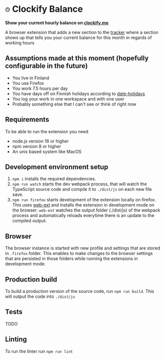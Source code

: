 # ![Icon](./dist/icon16.png) Clockify Balance

**Show your current hourly balance on [clockify.me](https://clockify.me)**

A browser extension that adds a new section to the [tracker](https://clockify.me/tracker) where a section shows up that tells you your current balance for this month in regards of working hours

## Assumptions made at this moment (hopefully configurable in the future)

- You live in Finland
- You use Firefox
- You work 7.5 hours per day
- You have days off on Finnish holidays according to [date-holidays](https://github.com/commenthol/date-holidays)
- You log your work in one workspace and with one user
- Probably something else that I can't see or think of right now

## Requirements

To be able to run the extension you need

- node.js version 16 or higher
- npm version 8 or higher
- An unix based system like MacOS

## Development environment setup

1. `npm i` installs the required dependencies.
2. `npm run watch` starts the dev webpack process, that will watch the TypeScript source code and compile it to `./dist/js` on each new file save.
3. `npm run firefox` starts development of the extension locally on firefox. This uses [web-ext](https://github.com/mozilla/web-ext) and installs the extension in development mode on the browser. `web-ext` watches the output folder (./dist/js) of the webpack process and automatically reloads everytime there is an update to the compiled output.

## Browser

The browser instance is started with new profile and settings that are stored in `.firefox` folder. This enables to make changes to the browser settings that are persisted in those folders while running the extensions in development mode.

## Production build

To build a production version of the source code, run `npm run build`. This will output the code into `./dist/js`

## Tests

TODO

## Linting

To run the linter run `npm run lint`
